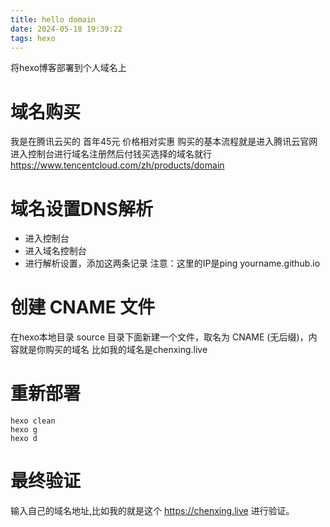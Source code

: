 ```yaml
---
title: hello domain
date: 2024-05-18 19:39:22
tags: hexo
---
```

将hexo博客部署到个人域名上

# 域名购买

我是在腾讯云买的 首年45元 价格相对实惠
购买的基本流程就是进入腾讯云官网
进入控制台进行域名注册然后付钱买选择的域名就行
https://www.tencentcloud.com/zh/products/domain
<!-- more -->
# 域名设置DNS解析

- 进入控制台
- 进入域名控制台
- 进行解析设置，添加这两条记录
  注意：这里的IP是ping yourname.github.io

# 创建 CNAME 文件

在hexo本地目录 source 目录下面新建一个文件，取名为 CNAME (无后缀)，内容就是你购买的域名
比如我的域名是chenxing.live

# 重新部署

```
hexo clean
hexo g 
hexo d
```

# 最终验证

输入自己的域名地址,比如我的就是这个 https://chenxing.live 进行验证。

